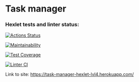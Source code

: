 # Task manager

### Hexlet tests and linter status:
[![Actions Status](https://github.com/kukhmax/python-project-lvl4/workflows/hexlet-check/badge.svg)](https://github.com/kukhmax/python-project-lvl4/actions)

[![Maintainability](https://api.codeclimate.com/v1/badges/75c082b6fa48b0a09ffa/maintainability)](https://codeclimate.com/github/kukhmax/python-project-lvl4/maintainability)

[![Test Coverage](https://api.codeclimate.com/v1/badges/75c082b6fa48b0a09ffa/test_coverage)](https://codeclimate.com/github/kukhmax/python-project-lvl4/test_coverage)

[![Linter CI](https://github.com/kukhmax/python-project-lvl3/actions/workflows/my-lint-check.yml/badge.svg)](https://github.com/kukhmax/python-project-lvl3/actions/workflows/my-lint-check.yml)

Link to site: https://task-manager-hexlet-lvl4.herokuapp.com/
